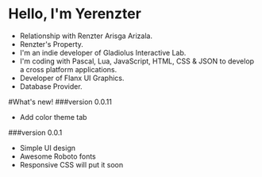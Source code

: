 # Hello, I'm Yerenzter
- Relationship with Renzter Arisga Arizala.
- Renzter's Property.
- I'm an indie developer of Gladiolus Interactive Lab.
- I'm coding with Pascal, Lua, JavaScript, HTML, CSS & JSON to develop a cross platform applications.
- Developer of Flanx UI Graphics.
- Database Provider.

#What's new!
###version 0.0.11
- Add color theme tab

###version 0.0.1
- Simple UI design
- Awesome Roboto fonts
- Responsive CSS will put it soon
